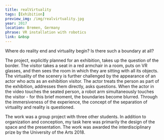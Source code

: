 ```yaml
---
title: realVirtuality
tags: [Exhibition]
preview_img: /img/realvirtuality.jpg
year: 2017
location: Bremen, Germany
phrase: VR installation with robotics
link: &nbsp
---
```


Where do reality end and virtuality begin? Is there such a boundary at all?

The project, explicitly planned for an exhibition, takes up the question of the border. The visitor takes a seat in a red armchair in a room, puts on VR glasses, and then sees the room in which they are sitting with all its objects. The virtuality of the scenery is further challenged by the appearance of an actor who acts as an exhibition visitor. The actor treats the person as part of the exhibition, addresses them directly, asks questions. When the actor in the video touches the seated person, a robot arm simultaneously touches the visitor - for this brief moment, the boundaries become blurred. Through the immersiveness of the experience, the concept of the separation of virtuality and reality is questioned.

The work was a group project with three other students. In addition to organization and conception, my task here was primarily the design of the space and the presentation. The work was awarded the interdisciplinary prize by the University of the Arts 2018.
